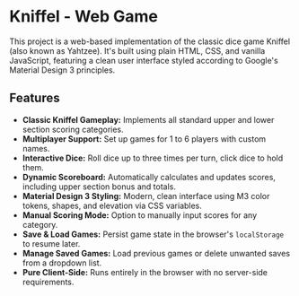 # Kniffel - Web Game

This project is a web-based implementation of the classic dice game Kniffel (also known as Yahtzee). It's built using plain HTML, CSS, and vanilla JavaScript, featuring a clean user interface styled according to Google's Material Design 3 principles.


## Features

*   **Classic Kniffel Gameplay:** Implements all standard upper and lower section scoring categories.
*   **Multiplayer Support:** Set up games for 1 to 6 players with custom names.
*   **Interactive Dice:** Roll dice up to three times per turn, click dice to hold them.
*   **Dynamic Scoreboard:** Automatically calculates and updates scores, including upper section bonus and totals.
*   **Material Design 3 Styling:** Modern, clean interface using M3 color tokens, shapes, and elevation via CSS variables.
*   **Manual Scoring Mode:** Option to manually input scores for any category.
*   **Save & Load Games:** Persist game state in the browser's `localStorage` to resume later.
*   **Manage Saved Games:** Load previous games or delete unwanted saves from a dropdown list.
*   **Pure Client-Side:** Runs entirely in the browser with no server-side requirements.
